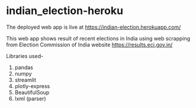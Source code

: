 # indian_election-heroku

The deployed web app is live at https://indian-election.herokuapp.com/


This web app shows result of recent elections in India using web scrapping from Election Commission of India website https://results.eci.gov.in/

Libraries used-
1. pandas
2. numpy
3. streamlit
4. plotly-express
5. BeautifulSoup
6. lxml (parser)
